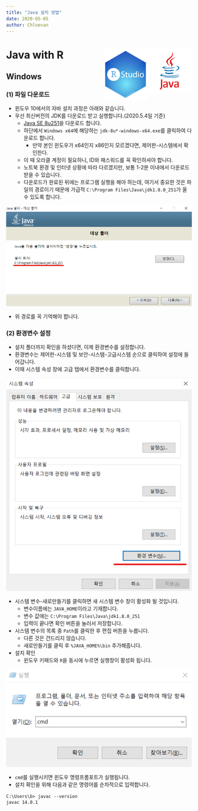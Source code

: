 ```yaml
---
title: "Java 설치 방법"
date: 2020-05-05
author: Chloevan
---
```


# Java with R <img src="image/java_logo.png" width="120" align="right" /><img src="image/RStudio.svg" width="120" align="right" />

## Windows 
### (1) 파일 다운로드
- 윈도우 10에서의 자바 설치 과정은 아래와 같습니다. 
- 우선 최신버전의 JDK를 다운로드 받고 실행합니다.(2020.5.4일 기준)
  + [Java SE 8u251](https://www.oracle.com/java/technologies/javase/javase-jdk8-downloads.html)을 다운로드 합니다. 
  + 하단에서 `Windows x64`에 해당하는 `jdk-8u*-windows-x64.exe`를 클릭하여 다운로드 합니다. 
    - 만약 본인 윈도우가 x64인지 x86인지 모르겠다면, 제어판-시스템에서 확인한다. 
  + 이 때 오라클 계정이 필요하니, ID와 패스워드를 꼭 확인하셔야 합니다. 
  + 노트북 환경 및 인터넷 상황에 따라 다르겠지만, 보통 1-2분 이내에서 다운로드 받을 수 있습니다. 
  + 다운로드가 완료된 뒤에는 프로그램 실행을 해야 하는데, 여기서 중요한 것은 파일의 경로이기 때문에 가급적 `C:\Program Files\Java\jdk1.8.0_251`가 올 수 있도록 합니다. 

![](image/01_javapath.png)

- 위 경로를 꼭 기억해야 합니다. 

### (2) 환경변수 설정
- 설치 폴더까지 확인을 하셨다면, 이제 환경변수를 설정합니다. 
- 환경변수는 제어판-시스템 및 보안-시스템-고급시스템 순으로 클릭하여 설정에 들어갑니다. 
- 이때 시스템 속성 창에 고급 탭에서 환경변수를 클릭합니다. 

![](image/02_system.png)

- 시스템 변수-새로만들기를 클릭하면 새 시스템 변수 창이 활성화 될 것입니다. 
  + 변수이름에는 `JAVA_HOME`이라고 기재합니다. 
  + 변수 값에는 `C:\Program Files\Java\jdk1.8.0_251`
  + 입력이 끝나면 확인 버튼을 눌러서 저장합니다. 
- 시스템 변수의 목록 중 `Path`를 클릭한 후 편집 버튼을 누릅니다.
  + 다른 것은 건드리지 않습니다. 
  + 새로만들기를 클릭 후 `%JAVA_HOME%\bin` 추가해줍니다.
- 설치 확인
  + 윈도우 키패드와 `R`을 동시에 누르면 실행창이 활성화 됩니다. 
  
![](image/03_cmd.png)
  
  + `cmd`를 실행시키면 윈도우 명령프롬포트가 실행됩니다. 
  + 설치 확인을 위해 다음과 같은 명령어를 순차적으로 입력합니다. 
```
C:\Users\b> javac --version
javac 14.0.1
```

  
